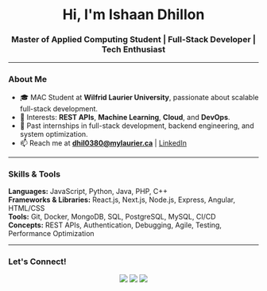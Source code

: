 <h1 align="center">Hi, I'm Ishaan Dhillon</h1>
<h3 align="center">Master of Applied Computing Student | Full-Stack Developer | Tech Enthusiast</h3>

---

### About Me
- 🎓 MAC Student at **Wilfrid Laurier University**, passionate about scalable full-stack development.
- 🔬 Interests: **REST APIs**, **Machine Learning**, **Cloud**, and **DevOps**.
- 💼 Past internships in full-stack development, backend engineering, and system optimization.
- 📫 Reach me at **dhil0380@mylaurier.ca** | [LinkedIn](https://www.linkedin.com/in/ishaan-dhillon-080182235/)

---

### Skills & Tools

**Languages:** JavaScript, Python, Java, PHP, C++  
**Frameworks & Libraries:** React.js, Next.js, Node.js, Express, Angular, HTML/CSS  
**Tools:** Git, Docker, MongoDB, SQL, PostgreSQL, MySQL, CI/CD  
**Concepts:** REST APIs, Authentication, Debugging, Agile, Testing, Performance Optimization

---

### Let's Connect!

<p align="center">
  <a href="mailto:dhil0380@mylaurier.ca"><img src="https://img.shields.io/badge/Email-DHIL0380%40mylaurier.ca-D14836?style=for-the-badge&logo=gmail&logoColor=white" /></a>
  <a href="https://www.linkedin.com/in/ishaan-dhillon-080182235/"><img src="https://img.shields.io/badge/LinkedIn-Profile-blue?style=for-the-badge&logo=linkedin&logoColor=white" /></a>
  <a href="https://github.com/amateurandroid"><img src="https://img.shields.io/badge/GitHub-amateurandroid-black?style=for-the-badge&logo=github&logoColor=white" /></a>
</p>

